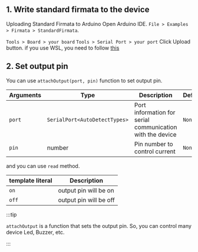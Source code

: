 ## 1. Write standard firmata to the device
Uploading Standard Firmata to Arduino
Open Arduino IDE.
`File > Examples > Firmata > StandardFirmata`.

`Tools > Board > your board`
`Tools > Serial Port > your port`
Click Upload button. if you use WSL, you need to follow [this](/docs/Getting%20Started/How%20to%20WSL.md)

## 2. Set output pin

You can use `attachOutput(port, pin)` function to set output pin.

| Arguments | Type   | Description      | Default |
|-----------|--------|------------------|---------|
| `port`      | `SerialPort<AutoDetectTypes>`  | Port information for serial communication with the device     | `None`    |
| `pin`      | number  | Pin number to control current     | `None` |

and you can use `read` method.

| template literal       | Description  
|--------|-------|
| `on`   | output pin will be on|
| `off`  | output pin will be off |

:::tip

`attachOutput` is a function that sets the output pin. So, you can control many device Led, Buzzer, etc.

:::